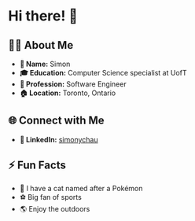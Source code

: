# Hi there! 👋

## 🙋‍♂️ About Me

- **📓 Name:** Simon
- **🎓 Education:** Computer Science specialist at UofT
- **💼 Profession:** Software Engineer
- **🏠 Location:** Toronto, Ontario
  
## 🌐 Connect with Me

- **📱 LinkedIn:** [simonychau](https://linkedin.com/in/simonychau)

## ⚡ Fun Facts

- 🐾 I have a cat named after a Pokémon
- ⚽ Big fan of sports
- 🌎 Enjoy the outdoors
